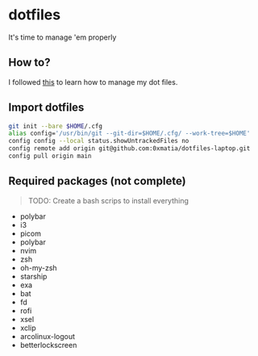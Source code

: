 # dotfiles
It's time to manage 'em properly

## How to?

I followed [this](https://dev.to/nimai/yet-another-guide-on-backing-up-dotfiles-3be6) to learn how to manage my dot files.

## Import dotfiles

```bash
git init --bare $HOME/.cfg
alias config='/usr/bin/git --git-dir=$HOME/.cfg/ --work-tree=$HOME'
config config --local status.showUntrackedFiles no
config remote add origin git@github.com:0xmatia/dotfiles-laptop.git
config pull origin main
```

## Required packages (not complete)

> TODO: Create a bash scrips to install everything

* polybar
* i3
* picom
* polybar
* nvim
* zsh
* oh-my-zsh
* starship
* exa
* bat  
* fd
* rofi
* xsel
* xclip
* arcolinux-logout
* betterlockscreen
